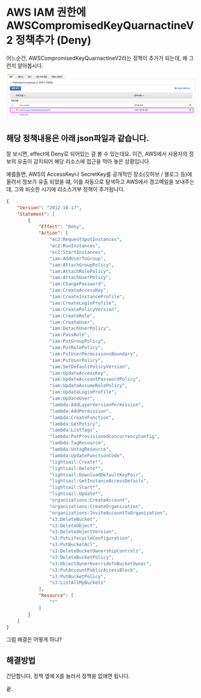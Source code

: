 # AWS IAM 권한에 AWSCompromisedKeyQuarnactineV2 정책추가 (Deny)

어느순간, AWSCompromisedKeyQuarnactineV2라는 정책이 추가가 되는데, 왜 그런지 알아봅시다.

<img src= "img/06/img1.png">

## 해당 정책내용은 아래 json파일과 같습니다.
잘 보시면, effect에 Deny로 되어있는 걸 볼 수 있는데요.
이건, AWS에서 사용자의 정보의 유출이 감지되어 해당 리소스에 접근을 막아 놓은 상황입니다.

예를들면, AWS의 AccessKey나 SecretKey를 공개적인 장소(깃허브 / 블로그 등)에 올려서 정보가 유출 되었을 떄, 이를 자동으로 탐색하고 AWS에서 경고메일을 보내주는데, 그와 비슷한 시기에 리소스거부 정책이 추가됩니다.

```json
{
    "Version": "2012-10-17",
    "Statement": [
        {
            "Effect": "Deny",
            "Action": [
                "ec2:RequestSpotInstances",
                "ec2:RunInstances",
                "ec2:StartInstances",
                "iam:AddUserToGroup",
                "iam:AttachGroupPolicy",
                "iam:AttachRolePolicy",
                "iam:AttachUserPolicy",
                "iam:ChangePassword",
                "iam:CreateAccessKey",
                "iam:CreateInstanceProfile",
                "iam:CreateLoginProfile",
                "iam:CreatePolicyVersion",
                "iam:CreateRole",
                "iam:CreateUser",
                "iam:DetachUserPolicy",
                "iam:PassRole",
                "iam:PutGroupPolicy",
                "iam:PutRolePolicy",
                "iam:PutUserPermissionsBoundary",
                "iam:PutUserPolicy",
                "iam:SetDefaultPolicyVersion",
                "iam:UpdateAccessKey",
                "iam:UpdateAccountPasswordPolicy",
                "iam:UpdateAssumeRolePolicy",
                "iam:UpdateLoginProfile",
                "iam:UpdateUser",
                "lambda:AddLayerVersionPermission",
                "lambda:AddPermission",
                "lambda:CreateFunction",
                "lambda:GetPolicy",
                "lambda:ListTags",
                "lambda:PutProvisionedConcurrencyConfig",
                "lambda:TagResource",
                "lambda:UntagResource",
                "lambda:UpdateFunctionCode",
                "lightsail:Create*",
                "lightsail:Delete*",
                "lightsail:DownloadDefaultKeyPair",
                "lightsail:GetInstanceAccessDetails",
                "lightsail:Start*",
                "lightsail:Update*",
                "organizations:CreateAccount",
                "organizations:CreateOrganization",
                "organizations:InviteAccountToOrganization",
                "s3:DeleteBucket",
                "s3:DeleteObject",
                "s3:DeleteObjectVersion",
                "s3:PutLifecycleConfiguration",
                "s3:PutBucketAcl",
                "s3:DeleteBucketOwnershipControls",
                "s3:DeleteBucketPolicy",
                "s3:ObjectOwnerOverrideToBucketOwner",
                "s3:PutAccountPublicAccessBlock",
                "s3:PutBucketPolicy",
                "s3:ListAllMyBuckets"
            ],
            "Resource": [
                "*"
            ]
        }
    ]
}
```

그럼 해결은 어떻게 하냐?
## 해결방법
간단합니다, 정책 옆에 X를 눌러서 정책을 없애면 됩니다.

끝.